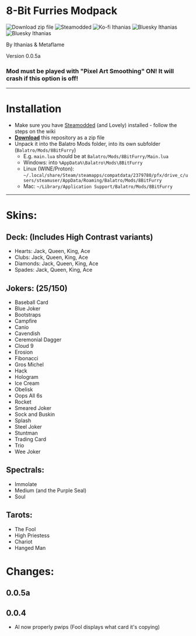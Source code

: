# 8-Bit Furries Modpack

<span>
    <img alt="Download zip file" src="https://img.shields.io/badge/Download-zip_file-gray?style=for-the-badge&labelColor=2BAB22" href="https://github.com/Ithanias/8BitFurry/archive/refs/heads/main.zip">
    <img alt="Steamodded" src="https://img.shields.io/badge/Steamodded-gray?style=for-the-badge&labelColor=dark-gray" href="https://github.com/Steamodded/smods/wiki">
</span>

<span>
    <img alt="Ko-fi Ithanias" src="https://img.shields.io/badge/Ko--fi-Ithanias-ffdf53?style=for-the-badge&logo=ko-fi" href="https://ko-fi.com/ithanias">
    <img alt="Bluesky Ithanias" src="https://img.shields.io/badge/Bluesky-Ithanias-ffdf53?style=for-the-badge&logo=bluesky" href="https://bsky.app/profile/ithanias.bsky.social">
</span>

<span>
    <img alt="Bluesky Ithanias" src="https://img.shields.io/badge/Bluesky-Metaflame-5691CE?style=for-the-badge&logo=bluesky" href="https://bsky.app/profile/metaflame.dev">
</span>

By Ithanias & Metaflame

Version 0.0.5a

### Mod must be played with "Pixel Art Smoothing" ON! It will crash if this option is off!

---

# Installation

- Make sure you have [Steamodded](https://github.com/Steamodded/smods/wiki) (and Lovely) installed - follow the steps on the wiki
- **[Download](https://github.com/Ithanias/8BitFurry/archive/refs/heads/main.zip)** this repository as a zip file
- Unpack it into the Balatro Mods folder, into its own subfolder (`Balatro/Mods/8BitFurry`)
  - E.g. `main.lua` should be at `Balatro/Mods/8BitFurry/Main.lua`
  - Windows: into `%AppData%\Balatro\Mods\8BitFurry`
  - Linux (WINE/Proton): `~/.local/share/Steam/steamapps/compatdata/2379780/pfx/drive_c/users/steamuser/AppData/Roaming/Balatro/Mods/8BitFurry`
  - Mac: `~/Library/Application Support/Balatro/Mods/8BitFurry`

---

# Skins:

## Deck: (Includes High Contrast variants)
- Hearts: Jack, Queen, King, Ace
- Clubs: Jack, Queen, King, Ace
- Diamonds: Jack, Queen, King, Ace
- Spades: Jack, Queen, King, Ace

## Jokers: (25/150)
- Baseball Card
- Blue Joker
- Bootstraps
- Campfire
- Canio
- Cavendish
- Ceremonial Dagger
- Cloud 9
- Erosion
- Fibonacci
- Gros Michel
- Hack
- Hologram
- Ice Cream
- Obelisk
- Oops All 6s
- Rocket
- Smeared Joker
- Sock and Buskin
- Splash
- Steel Joker
- Stuntman
- Trading Card
- Trio
- Wee Joker

## Spectrals:
- Immolate
- Medium (and the Purple Seal)
- Soul

## Tarots:
- The Fool
- High Priestess
- Chariot
- Hanged Man

# Changes:

## 0.0.5a

## 0.0.4
- Al now properly pwips (Fool displays what card it's copying)
